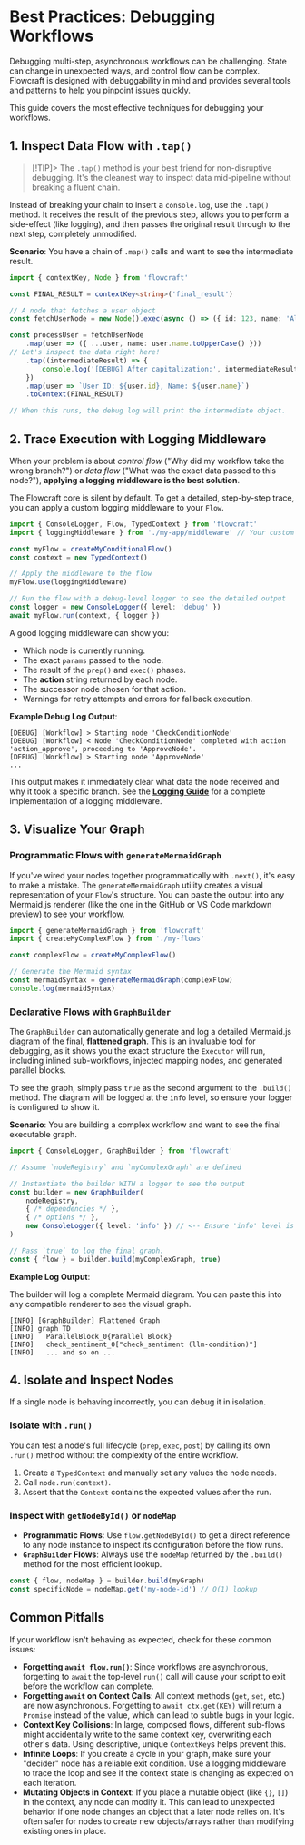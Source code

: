 # Best Practices: Debugging Workflows

Debugging multi-step, asynchronous workflows can be challenging. State can change in unexpected ways, and control flow can be complex. Flowcraft is designed with debuggability in mind and provides several tools and patterns to help you pinpoint issues quickly.

This guide covers the most effective techniques for debugging your workflows.

## 1. Inspect Data Flow with `.tap()`

> [!TIP]>
> The `.tap()` method is your best friend for non-disruptive debugging. It's the cleanest way to inspect data mid-pipeline without breaking a fluent chain.

Instead of breaking your chain to insert a `console.log`, use the `.tap()` method. It receives the result of the previous step, allows you to perform a side-effect (like logging), and then passes the original result through to the next step, completely unmodified.

**Scenario**: You have a chain of `.map()` calls and want to see the intermediate result.

```typescript
import { contextKey, Node } from 'flowcraft'

const FINAL_RESULT = contextKey<string>('final_result')

// A node that fetches a user object
const fetchUserNode = new Node().exec(async () => ({ id: 123, name: 'Alice', email: 'alice@test.com' }))

const processUser = fetchUserNode
	.map(user => ({ ...user, name: user.name.toUpperCase() }))
// Let's inspect the data right here!
	.tap((intermediateResult) => {
		console.log('[DEBUG] After capitalization:', intermediateResult)
	})
	.map(user => `User ID: ${user.id}, Name: ${user.name}`)
	.toContext(FINAL_RESULT)

// When this runs, the debug log will print the intermediate object.
```

## 2. Trace Execution with Logging Middleware

When your problem is about *control flow* ("Why did my workflow take the wrong branch?") or *data flow* ("What was the exact data passed to this node?"), **applying a logging middleware is the best solution**.

The Flowcraft core is silent by default. To get a detailed, step-by-step trace, you can apply a custom logging middleware to your `Flow`.

```typescript
import { ConsoleLogger, Flow, TypedContext } from 'flowcraft'
import { loggingMiddleware } from './my-app/middleware' // Your custom middleware

const myFlow = createMyConditionalFlow()
const context = new TypedContext()

// Apply the middleware to the flow
myFlow.use(loggingMiddleware)

// Run the flow with a debug-level logger to see the detailed output
const logger = new ConsoleLogger({ level: 'debug' })
await myFlow.run(context, { logger })
```

A good logging middleware can show you:

-   Which node is currently running.
-   The exact `params` passed to the node.
-   The result of the `prep()` and `exec()` phases.
-   The **action** string returned by each node.
-   The successor node chosen for that action.
-   Warnings for retry attempts and errors for fallback execution.

**Example Debug Log Output**:

```
[DEBUG] [Workflow] > Starting node 'CheckConditionNode'
[DEBUG] [Workflow] < Node 'CheckConditionNode' completed with action 'action_approve', proceeding to 'ApproveNode'.
[DEBUG] [Workflow] > Starting node 'ApproveNode'
...
```

This output makes it immediately clear what data the node received and why it took a specific branch. See the **[Logging Guide](../advanced-guides/logging.md)** for a complete implementation of a logging middleware.

## 3. Visualize Your Graph

### Programmatic Flows with `generateMermaidGraph`

If you've wired your nodes together programmatically with `.next()`, it's easy to make a mistake. The `generateMermaidGraph` utility creates a visual representation of your `Flow`'s structure. You can paste the output into any Mermaid.js renderer (like the one in the GitHub or VS Code markdown preview) to see your workflow.

```typescript
import { generateMermaidGraph } from 'flowcraft'
import { createMyComplexFlow } from './my-flows'

const complexFlow = createMyComplexFlow()

// Generate the Mermaid syntax
const mermaidSyntax = generateMermaidGraph(complexFlow)
console.log(mermaidSyntax)
```

### Declarative Flows with `GraphBuilder`

The `GraphBuilder` can automatically generate and log a detailed Mermaid.js diagram of the final, **flattened graph**. This is an invaluable tool for debugging, as it shows you the exact structure the `Executor` will run, including inlined sub-workflows, injected mapping nodes, and generated parallel blocks.

To see the graph, simply pass `true` as the second argument to the `.build()` method. The diagram will be logged at the `info` level, so ensure your logger is configured to show it.

**Scenario**: You are building a complex workflow and want to see the final executable graph.

```typescript
import { ConsoleLogger, GraphBuilder } from 'flowcraft'

// Assume `nodeRegistry` and `myComplexGraph` are defined

// Instantiate the builder WITH a logger to see the output
const builder = new GraphBuilder(
	nodeRegistry,
	{ /* dependencies */ },
	{ /* options */ },
	new ConsoleLogger({ level: 'info' }) // <-- Ensure 'info' level is visible
)

// Pass `true` to log the final graph.
const { flow } = builder.build(myComplexGraph, true)
```

**Example Log Output**:

The builder will log a complete Mermaid diagram. You can paste this into any compatible renderer to see the visual graph.

```
[INFO] [GraphBuilder] Flattened Graph
[INFO] graph TD
[INFO]   ParallelBlock_0{Parallel Block}
[INFO]   check_sentiment_0["check_sentiment (llm-condition)"]
[INFO]   ... and so on ...
```

## 4. Isolate and Inspect Nodes

If a single node is behaving incorrectly, you can debug it in isolation.

### Isolate with `.run()`

You can test a node's full lifecycle (`prep`, `exec`, `post`) by calling its own `.run()` method without the complexity of the entire workflow.

1. Create a `TypedContext` and manually set any values the node needs.
2. Call `node.run(context)`.
3. Assert that the `Context` contains the expected values after the run.

### Inspect with `getNodeById()` or `nodeMap`

- **Programmatic Flows**: Use `flow.getNodeById()` to get a direct reference to any node instance to inspect its configuration before the flow runs.
- **`GraphBuilder` Flows**: Always use the `nodeMap` returned by the `.build()` method for the most efficient lookup.

```typescript
const { flow, nodeMap } = builder.build(myGraph)
const specificNode = nodeMap.get('my-node-id') // O(1) lookup
```

## Common Pitfalls

If your workflow isn't behaving as expected, check for these common issues:

- **Forgetting `await flow.run()`**: Since workflows are asynchronous, forgetting to `await` the top-level `run()` call will cause your script to exit before the workflow can complete.
- **Forgetting `await` on Context Calls**: All context methods (`get`, `set`, etc.) are now asynchronous. Forgetting to `await ctx.get(KEY)` will return a `Promise` instead of the value, which can lead to subtle bugs in your logic.
- **Context Key Collisions**: In large, composed flows, different sub-flows might accidentally write to the same context key, overwriting each other's data. Using descriptive, unique `ContextKey`s helps prevent this.
- **Infinite Loops**: If you create a cycle in your graph, make sure your "decider" node has a reliable exit condition. Use a logging middleware to trace the loop and see if the context state is changing as expected on each iteration.
- **Mutating Objects in Context**: If you place a mutable object (like `{}`, `[]`) in the context, any node can modify it. This can lead to unexpected behavior if one node changes an object that a later node relies on. It's often safer for nodes to create new objects/arrays rather than modifying existing ones in place.

